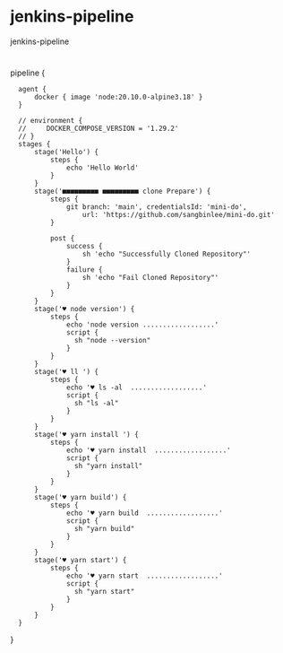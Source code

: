 # jenkins-pipeline
jenkins-pipeline




#

  
  pipeline {
  
      agent {
          docker { image 'node:20.10.0-alpine3.18' }
      }
      
      // environment {
      //     DOCKER_COMPOSE_VERSION = '1.29.2'
      // }
      stages {
          stage('Hello') {
              steps {
                  echo 'Hello World'
              }
          }
          stage('■■■■■■■■■ ■■■■■■■■■ clone Prepare') {
              steps {
                  git branch: 'main', credentialsId: 'mini-do',
                      url: 'https://github.com/sangbinlee/mini-do.git'
              }
              
              post {
                  success { 
                      sh 'echo "Successfully Cloned Repository"'
                  }
                  failure {
                      sh 'echo "Fail Cloned Repository"'
                  }
              }    
          }
          stage('♥ node version') {
              steps {
                  echo 'node version ..................'
                  script {
                  	sh "node --version"
                  }
              }
          }
          stage('♥ ll ') {
              steps {
                  echo '♥ ls -al  ..................'
                  script {
                  	sh "ls -al"
                  }
              }
          }
          stage('♥ yarn install ') {
              steps {
                  echo '♥ yarn install  ..................'
                  script {
                  	sh "yarn install"
                  }
              }
          }
          stage('♥ yarn build') {
              steps {
                  echo '♥ yarn build  ..................'
                  script {
                  	sh "yarn build"
                  }
              }
          }
          stage('♥ yarn start') {
              steps {
                  echo '♥ yarn start  ..................'
                  script {
                  	sh "yarn start"
                  }
              }
          }
      }
  }







#
#
#
#
#
#
#
#
#
#
#
#
#
#
#
#
#
#
#
#
#
#
#
#
#
#
#
#
#
#
#
#
#
#
#
#
#
#
#
#
#
#
#
#
#
#
#
#
#
#
#
#
#
#
#
#
#
#
#
#
#
#
#
#
#
#
